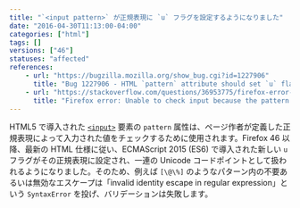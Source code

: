 ```yaml
---
title: "`<input pattern>` が正規表現に `u` フラグを設定するようになりました"
date: "2016-04-30T11:13:00-04:00"
categories: ["html"]
tags: []
versions: ["46"]
statuses: "affected"
references:
    - url: "https://bugzilla.mozilla.org/show_bug.cgi?id=1227906"
      title: "Bug 1227906 - HTML `pattern` attribute should set `u` flag for regular expressions"
    - url: "https://stackoverflow.com/questions/36953775/firefox-error-unable-to-check-input-because-the-pattern-is-not-a-valid-regexp"
      title: "Firefox error: Unable to check input because the pattern is not a valid regexp: invalid identity escape in regular expression"
---
```

HTML5 で導入された [`<input>`](https://developer.mozilla.org/ja/docs/Web/HTML/Element/input) 要素の `pattern` 属性は、ページ作者が定義した正規表現によって入力された値をチェックするために使用されます。Firefox 46 以降、最新の HTML 仕様に従い、ECMAScript 2015 (ES6) で導入された新しい `u` フラグがその正規表現に設定され、一連の Unicode コードポイントとして扱われるようになりました。そのため、例えば `[\@\%]` のようなパターン内の不要あるいは無効なエスケープは「invalid identity escape in regular expression」という `SyntaxError` を投げ、バリデーションは失敗します。
